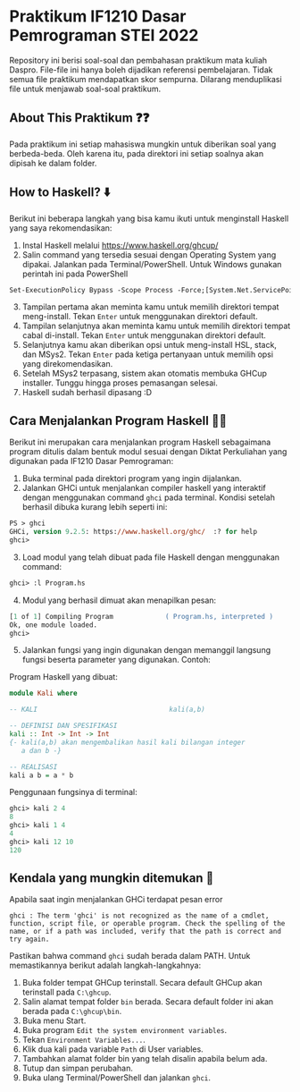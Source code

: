 # Praktikum IF1210 Dasar Pemrograman STEI 2022
Repository ini berisi soal-soal dan pembahasan praktikum mata kuliah Daspro. File-file ini hanya boleh dijadikan referensi pembelajaran. Tidak semua file praktikum mendapatkan skor sempurna. Dilarang menduplikasi file untuk menjawab soal-soal praktikum.

## About This Praktikum ❓❓
Pada praktikum ini setiap mahasiswa mungkin untuk diberikan soal yang berbeda-beda. Oleh karena itu, pada direktori ini setiap soalnya akan dipisah ke dalam folder.

## How to Haskell? ⬇️
Berikut ini beberapa langkah yang bisa kamu ikuti untuk menginstall Haskell yang saya rekomendasikan:
1. Instal Haskell melalui https://www.haskell.org/ghcup/
2. Salin command yang tersedia sesuai dengan Operating System yang dipakai. Jalankan pada Terminal/PowerShell.
Untuk Windows gunakan perintah ini pada PowerShell
```ps
Set-ExecutionPolicy Bypass -Scope Process -Force;[System.Net.ServicePointManager]::SecurityProtocol = [System.Net.ServicePointManager]::SecurityProtocol -bor 3072; try { Invoke-Command -ScriptBlock ([ScriptBlock]::Create((Invoke-WebRequest https://www.haskell.org/ghcup/sh/bootstrap-haskell.ps1 -UseBasicParsing))) -ArgumentList $true } catch { Write-Error $_ }
```
3. Tampilan pertama akan meminta kamu untuk memilih direktori tempat meng-install. Tekan `Enter` untuk menggunakan direktori default.
4. Tampilan selanjutnya akan meminta kamu untuk memilih direktori tempat cabal di-install. Tekan `Enter` untuk menggunakan direktori default.
5. Selanjutnya kamu akan diberikan opsi untuk meng-install HSL, stack, dan MSys2. Tekan `Enter` pada ketiga pertanyaan untuk memilih opsi yang direkomendasikan.
6. Setelah MSys2 terpasang, sistem akan otomatis membuka GHCup installer. Tunggu hingga proses pemasangan selesai.
7. Haskell sudah berhasil dipasang :D

## Cara Menjalankan Program Haskell 🚶💨
Berikut ini merupakan cara menjalankan program Haskell sebagaimana program ditulis dalam bentuk modul sesuai dengan Diktat Perkuliahan yang digunakan pada IF1210 Dasar Pemrograman:
1. Buka terminal pada direktori program yang ingin dijalankan.
2. Jalankan GHCi untuk menjalankan compiler haskell yang interaktif dengan menggunakan command `ghci` pada terminal. Kondisi setelah berhasil dibuka kurang lebih seperti ini:
```ps
PS > ghci
GHCi, version 9.2.5: https://www.haskell.org/ghc/  :? for help
ghci>
```
3. Load modul yang telah dibuat pada file Haskell dengan menggunakan command:
```ps
ghci> :l Program.hs
```
4. Modul yang berhasil dimuat akan menapilkan pesan:
```ps
[1 of 1] Compiling Program             ( Program.hs, interpreted )
Ok, one module loaded.
ghci> 
```
5. Jalankan fungsi yang ingin digunakan dengan memanggil langsung fungsi beserta parameter yang digunakan. Contoh:

Program Haskell yang dibuat:
```haskell
module Kali where

-- KALI                                 kali(a,b)

-- DEFINISI DAN SPESIFIKASI
kali :: Int -> Int -> Int
{- kali(a,b) akan mengembalikan hasil kali bilangan integer
   a dan b -}

-- REALISASI
kali a b = a * b
```
Penggunaan fungsinya di terminal:
```ps
ghci> kali 2 4
8
ghci> kali 1 4
4
ghci> kali 12 10
120
```

## Kendala yang mungkin ditemukan 🤔
Apabila saat ingin menjalankan GHCi terdapat pesan error 
```
ghci : The term 'ghci' is not recognized as the name of a cmdlet, function, script file, or operable program. Check the spelling of the name, or if a path was included, verify that the path is correct and try again.
```
Pastikan bahwa command `ghci` sudah berada dalam PATH. Untuk memastikannya berikut adalah langkah-langkahnya:
1. Buka folder tempat GHCup terinstall. Secara default GHCup akan terinstall pada `C:\ghcup`.
2. Salin alamat tempat folder `bin` berada. Secara default folder ini akan berada pada `C:\ghcup\bin`.
3. Buka menu Start.
4. Buka program `Edit the system environment variables`.
5. Tekan `Environment Variables...`.
6. Klik dua kali pada variable `Path` di User variables.
7. Tambahkan alamat folder bin yang telah disalin apabila belum ada.
8. Tutup dan simpan perubahan.
9. Buka ulang Terminal/PowerShell dan jalankan `ghci`.
